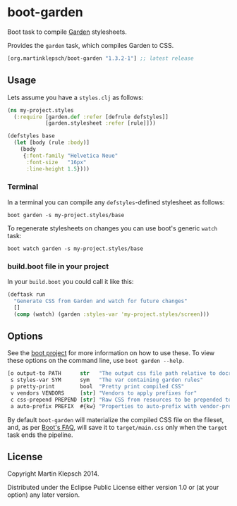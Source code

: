 # boot-garden

Boot task to compile [Garden](https://github.com/noprompt/garden) stylesheets.

Provides the `garden` task, which compiles Garden to CSS.

[](dependency)
```clojure
[org.martinklepsch/boot-garden "1.3.2-1"] ;; latest release
```
[](/dependency)

## Usage

Lets assume you have a `styles.clj` as follows:

```clojure
(ns my-project.styles
  (:require [garden.def :refer [defrule defstyles]]
            [garden.stylesheet :refer [rule]]))

(defstyles base
  (let [body (rule :body)]
    (body
     {:font-family "Helvetica Neue"
      :font-size   "16px"
      :line-height 1.5})))
```

### Terminal

In a terminal you can compile any `defstyles`-defined stylesheet as follows:

```
boot garden -s my-project.styles/base
```

To regenerate stylesheets on changes you can use boot's generic `watch` task:

```
boot watch garden -s my-project.styles/base
```

### build.boot file in your project

In your `build.boot` you could call it like this:

```clojure
(deftask run
  "Generate CSS from Garden and watch for future changes"
  []
  (comp (watch) (garden :styles-var 'my-project.styles/screen)))
```

## Options

See the [boot project](https://github.com/boot-clj/boot) for more information on how to use these. To view these options on the command line, use `boot garden --help`.

```clojure
[o output-to PATH      str   "The output css file path relative to docroot"
 s styles-var SYM      sym   "The var containing garden rules"
 p pretty-print        bool  "Pretty print compiled CSS"
 v vendors VENDORS     [str] "Vendors to apply prefixes for"
 c css-prepend PREPEND [str] "Raw CSS from resources to be prepended to the output"
 a auto-prefix PREFIX  #{kw} "Properties to auto-prefix with vendor-prefixes"]
```

By default `boot-garden` will materialize the compiled CSS file on the fileset, and, as per [Boot's FAQ](https://github.com/boot-clj/boot/wiki/FAQ), will save it to `target/main.css` only when the `target` task ends the pipeline.

## License

Copyright Martin Klepsch 2014.

Distributed under the Eclipse Public License either version 1.0 or (at your option) any later version.
